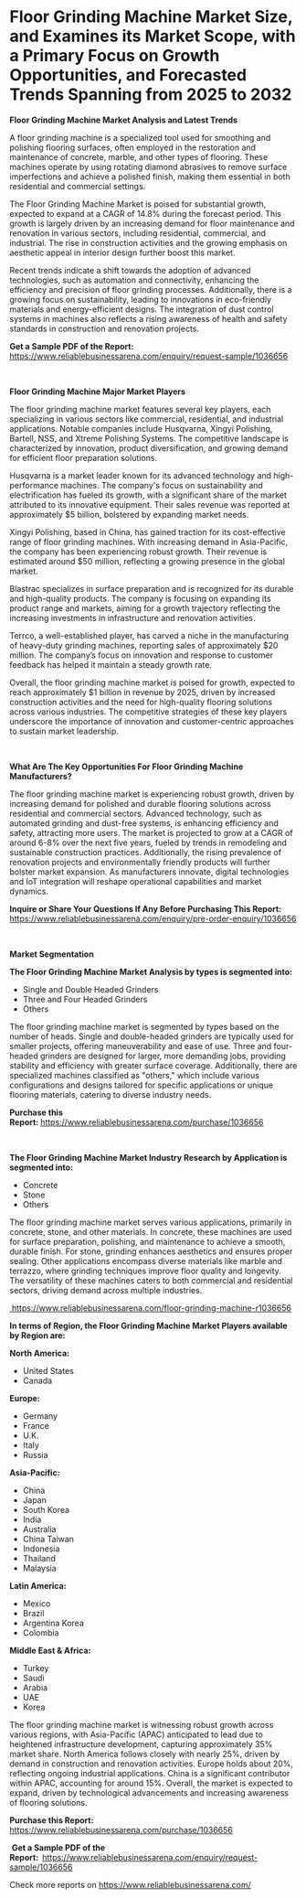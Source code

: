 <p><h1>Floor Grinding Machine Market Size, and Examines its Market Scope, with a Primary Focus on Growth Opportunities, and Forecasted Trends Spanning from 2025 to 2032</h1></p><p><strong>Floor Grinding Machine Market Analysis and Latest Trends</strong></p>
<p><p>A floor grinding machine is a specialized tool used for smoothing and polishing flooring surfaces, often employed in the restoration and maintenance of concrete, marble, and other types of flooring. These machines operate by using rotating diamond abrasives to remove surface imperfections and achieve a polished finish, making them essential in both residential and commercial settings.</p><p>The Floor Grinding Machine Market is poised for substantial growth, expected to expand at a CAGR of 14.8% during the forecast period. This growth is largely driven by an increasing demand for floor maintenance and renovation in various sectors, including residential, commercial, and industrial. The rise in construction activities and the growing emphasis on aesthetic appeal in interior design further boost this market.</p><p>Recent trends indicate a shift towards the adoption of advanced technologies, such as automation and connectivity, enhancing the efficiency and precision of floor grinding processes. Additionally, there is a growing focus on sustainability, leading to innovations in eco-friendly materials and energy-efficient designs. The integration of dust control systems in machines also reflects a rising awareness of health and safety standards in construction and renovation projects.</p></p>
<p><strong>Get a Sample PDF of the Report:&nbsp;</strong> <a href="https://www.reliablebusinessarena.com/enquiry/request-sample/1036656?utm_campaign=2514&utm_medium=2&utm_source=Github&utm_content=ia&utm_term=11042025&utm_id=floor-grinding-machine">https://www.reliablebusinessarena.com/enquiry/request-sample/1036656</a></p>
<p>&nbsp;</p>
<p><strong>Floor Grinding Machine Major Market Players</strong></p>
<p><p>The floor grinding machine market features several key players, each specializing in various sectors like commercial, residential, and industrial applications. Notable companies include Husqvarna, Xingyi Polishing, Bartell, NSS, and Xtreme Polishing Systems. The competitive landscape is characterized by innovation, product diversification, and growing demand for efficient floor preparation solutions.</p><p>Husqvarna is a market leader known for its advanced technology and high-performance machines. The company's focus on sustainability and electrification has fueled its growth, with a significant share of the market attributed to its innovative equipment. Their sales revenue was reported at approximately $5 billion, bolstered by expanding market needs.</p><p>Xingyi Polishing, based in China, has gained traction for its cost-effective range of floor grinding machines. With increasing demand in Asia-Pacific, the company has been experiencing robust growth. Their revenue is estimated around $50 million, reflecting a growing presence in the global market.</p><p>Blastrac specializes in surface preparation and is recognized for its durable and high-quality products. The company is focusing on expanding its product range and markets, aiming for a growth trajectory reflecting the increasing investments in infrastructure and renovation activities.</p><p>Terrco, a well-established player, has carved a niche in the manufacturing of heavy-duty grinding machines, reporting sales of approximately $20 million. The company’s focus on innovation and response to customer feedback has helped it maintain a steady growth rate.</p><p>Overall, the floor grinding machine market is poised for growth, expected to reach approximately $1 billion in revenue by 2025, driven by increased construction activities and the need for high-quality flooring solutions across various industries. The competitive strategies of these key players underscore the importance of innovation and customer-centric approaches to sustain market leadership.</p></p>
<p>&nbsp;</p>
<p><strong>What Are The Key Opportunities For Floor Grinding Machine Manufacturers?</strong></p>
<p><p>The floor grinding machine market is experiencing robust growth, driven by increasing demand for polished and durable flooring solutions across residential and commercial sectors. Advanced technology, such as automated grinding and dust-free systems, is enhancing efficiency and safety, attracting more users. The market is projected to grow at a CAGR of around 6-8% over the next five years, fueled by trends in remodeling and sustainable construction practices. Additionally, the rising prevalence of renovation projects and environmentally friendly products will further bolster market expansion. As manufacturers innovate, digital technologies and IoT integration will reshape operational capabilities and market dynamics.</p></p>
<p><strong>Inquire or Share Your Questions If Any Before Purchasing This Report:</strong> <a href="https://www.reliablebusinessarena.com/enquiry/pre-order-enquiry/1036656?utm_campaign=2514&utm_medium=2&utm_source=Github&utm_content=ia&utm_term=11042025&utm_id=floor-grinding-machine">https://www.reliablebusinessarena.com/enquiry/pre-order-enquiry/1036656</a></p>
<p>&nbsp;</p>
<p><strong>Market Segmentation</strong></p>
<p><strong>The Floor Grinding Machine Market Analysis by types is segmented into:</strong></p>
<p><ul><li>Single and Double Headed Grinders</li><li>Three and Four Headed Grinders</li><li>Others</li></ul></p>
<p><p>The floor grinding machine market is segmented by types based on the number of heads. Single and double-headed grinders are typically used for smaller projects, offering maneuverability and ease of use. Three and four-headed grinders are designed for larger, more demanding jobs, providing stability and efficiency with greater surface coverage. Additionally, there are specialized machines classified as "others," which include various configurations and designs tailored for specific applications or unique flooring materials, catering to diverse industry needs.</p></p>
<p><strong>Purchase this Report:&nbsp;</strong><a href="https://www.reliablebusinessarena.com/purchase/1036656?utm_campaign=2514&utm_medium=2&utm_source=Github&utm_content=ia&utm_term=11042025&utm_id=floor-grinding-machine">https://www.reliablebusinessarena.com/purchase/1036656</a></p>
<p>&nbsp;</p>
<p><strong>The Floor Grinding Machine Market Industry Research by Application is segmented into:</strong></p>
<p><ul><li>Concrete</li><li>Stone</li><li>Others</li></ul></p>
<p><p>The floor grinding machine market serves various applications, primarily in concrete, stone, and other materials. In concrete, these machines are used for surface preparation, polishing, and maintenance to achieve a smooth, durable finish. For stone, grinding enhances aesthetics and ensures proper sealing. Other applications encompass diverse materials like marble and terrazzo, where grinding techniques improve floor quality and longevity. The versatility of these machines caters to both commercial and residential sectors, driving demand across multiple industries.</p></p>
<p><a href="https://www.reliablebusinessarena.com/floor-grinding-machine-r1036656?utm_campaign=2514&utm_medium=2&utm_source=Github&utm_content=ia&utm_term=11042025&utm_id=floor-grinding-machine">&nbsp;https://www.reliablebusinessarena.com/floor-grinding-machine-r1036656</a></p>
<p><strong>In terms of Region, the Floor Grinding Machine Market Players available by Region are:</strong></p>
<p>
    <p> <strong> North America: </strong>
        <ul>
            <li>United States</li>
            <li>Canada</li>
        </ul>
        </p> 
    <p> <strong> Europe: </strong>
        <ul>
            <li>Germany</li>
            <li>France</li>
            <li>U.K.</li>
            <li>Italy</li>
            <li>Russia</li>
        </ul>
        </p> 
    <p> <strong> Asia-Pacific: </strong>
        <ul>
            <li>China</li>
            <li>Japan</li>
            <li>South Korea</li>
            <li>India</li>
            <li>Australia</li>
            <li>China Taiwan</li>
            <li>Indonesia</li>
            <li>Thailand</li>
            <li>Malaysia</li>
        </ul>
        </p> 
    <p> <strong> Latin America: </strong>
        <ul>
            <li>Mexico</li>
            <li>Brazil</li>
            <li>Argentina Korea</li>
            <li>Colombia</li>
        </ul>
        </p> 
    <p> <strong> Middle East & Africa: </strong>
        <ul>
            <li>Turkey</li>
            <li>Saudi</li>
            <li>Arabia</li>
            <li>UAE</li>
            <li>Korea</li>
        </ul>
    </p>
    </p>
<p><p>The floor grinding machine market is witnessing robust growth across various regions, with Asia-Pacific (APAC) anticipated to lead due to heightened infrastructure development, capturing approximately 35% market share. North America follows closely with nearly 25%, driven by demand in construction and renovation activities. Europe holds about 20%, reflecting ongoing industrial applications. China is a significant contributor within APAC, accounting for around 15%. Overall, the market is expected to expand, driven by technological advancements and increasing awareness of flooring solutions.</p></p>
<p><strong>Purchase this Report: </strong><a href="https://www.reliablebusinessarena.com/purchase/1036656?utm_campaign=2514&utm_medium=2&utm_source=Github&utm_content=ia&utm_term=11042025&utm_id=floor-grinding-machine">https://www.reliablebusinessarena.com/purchase/1036656</a></p>
<p>&nbsp;<strong>Get a Sample PDF of the Report:&nbsp;&nbsp;</strong><a href="https://www.reliablebusinessarena.com/enquiry/request-sample/1036656?utm_campaign=2514&utm_medium=2&utm_source=Github&utm_content=ia&utm_term=11042025&utm_id=floor-grinding-machine">https://www.reliablebusinessarena.com/enquiry/request-sample/1036656</a></p>
<p><strong></strong></p>
<p>Check more reports on <a href="https://www.reliablebusinessarena.com/?utm_campaign=2514&utm_medium=2&utm_source=Github&utm_content=ia&utm_term=11042025&utm_id=floor-grinding-machine">https://www.reliablebusinessarena.com/</a></p>
